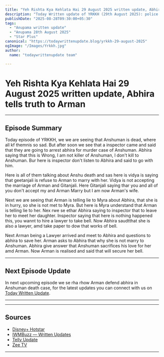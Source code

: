 ```yaml
--- 
title: "Yeh Rishta Kya Kehlata Hai 29 August 2025 written update, Abhira tells truth to Arman "
description: "Today Written update of YRKKH (29th August 2025): police arrested Abhira, Arman help abhira, she tells truth to Arman."
publishDate: "2025-08-28T09:30:00+05:30"
tags:
  - "Anupama written update"
  - "Anupama 28th August 2025"
  - "Star Plus"
canonical: "https://todaywrittenupdate.blog/yrkkh-29-august-2025"
ogImage: "/Images/Yrkkh.jpg"
author:
  name: "todaywrittenupdate team"

---
```


# Yeh Rishta Kya Kehlata Hai 29 August 2025 written update, Abhira tells truth to Arman 
---

## Episode Summary

Today episode of YRKKH, we we are seeing that Anshuman is dead, where all kf themnis so sad. But after soon we see that a inspector came and said that they are going to arrest abhira for murder case of Anshuman. Abhira saying that this is Wrong, I am not killer of Anshuman, I don't kill to Anshuman. Bur here is inspector don't listen to Abhira and said to go with him. 

Here is all of them talking about Anshu death and sas here is vidya is saying that geetanjali is refuse to Arman to marry with her. Vidya is not accepting the marriage of Arman and Gitanjali. Here Gitanjali saying thar you and all of you don't accept my and Arman Marry but I am now Arman's wife.

Next we are seeing that Arman is telling lie to Myra about Abhira, that she is in hurry, so she is not met to Myra. But here is Myra understand that  Arman is telling lie to her. Nex rwe se ethar Abhira saying to inspector that to leave her to meet her daughter. Inspector saying that here is nothing happened this, you wannt to hire a lawyer to take bell. Now Abhira saudtthat she is also a lawyer, amd take paper to dow that works of bell. 

Next Arman being a Lawyer arrived and meet to Abhira and questions to abhira to save her. Arman asks to Abhira that why she is not marry to Anshuman. Abhira give answer that Anshuman sacrifices his love for her amd Arman. Now Arman is realised and said that will secure her bell.

<!--

## Key Highlights

- Khyati battles guilt and is pushed towards truth.  
- Raghav is determined to reopen his case.  
- Aryan's revenge twist turns out to be a dream.  
- Prem's actions create new tensions.

-->
---

## Next Episode Update

In next upcoming episode we se rha rhow Arman defend abhira in Anshuman death case, for the latest updates you can connect with us on [Today Written Update](https://www.todaywrittenupdate.blog/).

---

<!-- FAQ will be rendered from frontmatter; keep this area intentionally short -->

---

## Sources

- [Disney+ Hotstar](https://www.hotstar.com/in)  
- [IWMBuzz — Written Updates](https://www.iwmbuzz.com/)
- [Telly Update](https://www.tellyupdate.com)
- [Zee TV](https://www.zee5.com/)  

---
